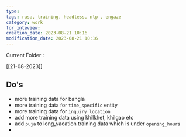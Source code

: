 ```yaml
---
type: 
tags: rasa, training, headless, nlp , engaze
category: work
for_inteview: 
creation_date: 2023-08-21 10:16
modification_date: 2023-08-21 10:16
---
```


Current Folder : 




[[21-08-2023]]





## Do's
- more training data for bangla
- more training data for `time_specific` entity
- more training data for `inquiry_location`
- add more training data using khilkhet, khilgao etc 
- add `puja` to long_vacation training data which is under `opening_hours`
- 





